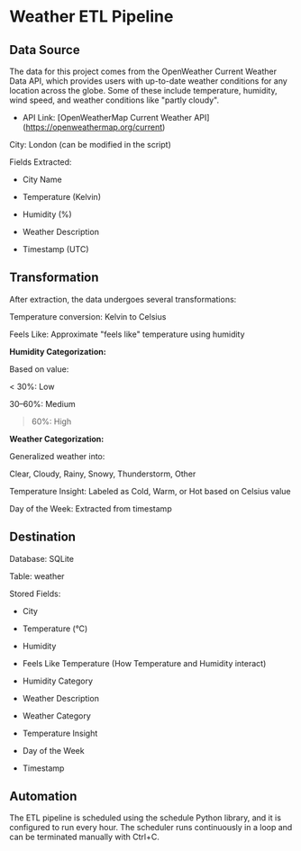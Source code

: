 # Weather ETL Pipeline

## Data Source

The data for this project comes from the OpenWeather Current Weather Data API, which provides users with up-to-date weather conditions for any location across the globe. Some of these include temperature, humidity, wind speed, and weather conditions like "partly cloudy". 

- API Link: [OpenWeatherMap Current Weather API] (https://openweathermap.org/current)

City: London (can be modified in the script)

Fields Extracted:

- City Name

- Temperature (Kelvin)

- Humidity (%)

- Weather Description

- Timestamp (UTC)

## Transformation

After extraction, the data undergoes several transformations:

Temperature conversion: Kelvin to Celsius

Feels Like: Approximate "feels like" temperature using humidity

**Humidity Categorization:**

Based on value:

< 30%: Low

30–60%: Medium

> 60%: High

**Weather Categorization:** 

Generalized weather into:

Clear, Cloudy, Rainy, Snowy, Thunderstorm, Other

Temperature Insight: Labeled as Cold, Warm, or Hot based on Celsius value

Day of the Week: Extracted from timestamp

## Destination

Database: SQLite

Table: weather

Stored Fields:

- City

- Temperature (°C)

- Humidity

- Feels Like Temperature (How Temperature and Humidity interact)

- Humidity Category

- Weather Description

- Weather Category

- Temperature Insight

- Day of the Week

- Timestamp

## Automation

The ETL pipeline is scheduled using the schedule Python library, and it is configured to run every hour. The scheduler runs continuously in a loop and can be terminated manually with Ctrl+C.
